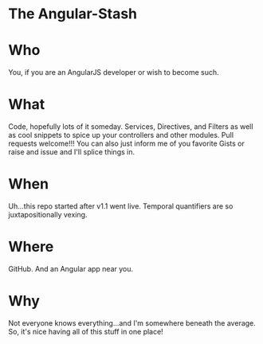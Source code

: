 # The Angular-Stash 

Who
===
You, if you are an AngularJS developer or wish to become such.

What
====
Code, hopefully lots of it someday.  Services, Directives, and Filters as well as cool snippets to spice up your controllers and other modules.  Pull requests welcome!!!  You can also just inform me of you favorite Gists or raise and issue and I'll splice things in.

When
====
Uh...this repo started after v1.1 went live.  Temporal quantifiers are so juxtapositionally vexing.

Where
=====
GitHub.  And an Angular app near you.

Why
===
Not everyone knows everything...and I'm somewhere beneath the average.  So, it's nice having all of this stuff in one place!
